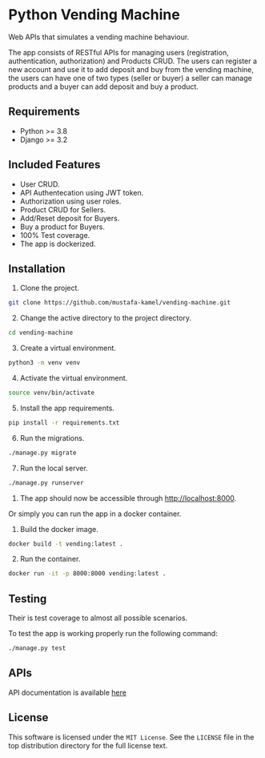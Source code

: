 # Python Vending Machine
Web APIs that simulates a vending machine behaviour.

The app consists of RESTful APIs for managing users (registration, authentication, authorization) and Products CRUD.
The users can register a new account and use it to add deposit and buy from the vending machine, the users can have one of two types (seller or buyer) a seller can manage products and a buyer can add deposit and buy a product.

## Requirements
* Python >= 3.8
* Django >= 3.2


## Included Features
- User CRUD.
- API Authentecation using JWT token.
- Authorization using user roles.
- Product CRUD for Sellers.
- Add/Reset deposit for Buyers.
- Buy a product for Buyers.
- 100% Test coverage.
- The app is dockerized.


## Installation
1. Clone the project.
```bash
git clone https://github.com/mustafa-kamel/vending-machine.git
```
2. Change the active directory to the project directory.
```bash
cd vending-machine
```
3. Create a virtual environment.
```bash
python3 -m venv venv
```
4. Activate the virtual environment.
```bash
source venv/bin/activate
```
5. Install the app requirements.
```bash
pip install -r requirements.txt
```
6. Run the migrations.
```bash
./manage.py migrate
```
7. Run the local server.
```bash
./manage.py runserver
```
1. The app should now be accessible through [http://localhost:8000](http://localhost:8000/).


Or simply you can run the app in a docker container.

1. Build the docker image.
```bash
docker build -t vending:latest .
```
2. Run the container.
```bash
docker run -it -p 8000:8000 vending:latest .
```



## Testing
Their is test coverage to almost all possible scenarios.

To test the app is working properly run the following command:
```bash
./manage.py test
```


## APIs
API documentation is available [here](https://documenter.getpostman.com/view/1861377/UVkvJCUt)


## License
This software is licensed under the `MIT License`. See the ``LICENSE``
file in the top distribution directory for the full license text.
